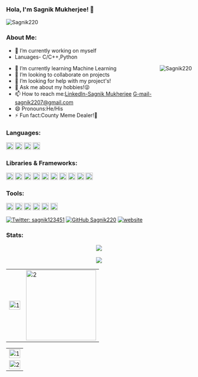 ### Hola, I'm Sagnik Mukherjee! 👋
<p align="left"> <img src="https://komarev.com/ghpvc/?username=Sagnik220&label=Hit's&color=blue&style=plastic" alt="Sagnik220" /> </p>



### About Me:
- 🔭 I’m currently working on myself
- Lanuages- C/C++,Python<p align="right"><img align="right" src="https://github-readme-streak-stats.herokuapp.com/?user=Sagnik220" alt="Sagnik220" /></p>
- 🌱 I’m currently learning Machine Learning
- 👯 I’m looking to collaborate on projects
- 🤔 I’m looking for help with my project's!
- 💬 Ask me about my hobbies!😜
- 📫 How to reach me:[LinkedIn-Sagnik Mukherjee](https://www.linkedin.com/in/sagnik-mukherjee-23b21b16a/) G-mail-sagnik2207@gmail.com
- 😄 Pronouns:He/His
- ⚡ Fun fact:County Meme Dealer!🤣
### Languages:
<img height="20" width="20" src="https://unpkg.com/simple-icons@v3/icons/python.svg" /> <img height="20" width="20" src="https://unpkg.com/simple-icons@v3/icons/javascript.svg" /> <img height="20" width="20" src="https://unpkg.com/simple-icons@v3/icons/cplusplus.svg" /> <img height="20" width="20" src="https://unpkg.com/simple-icons@v3/icons/c.svg" />

### Libraries & Frameworks:
<img height="20" width="20" src="https://unpkg.com/simple-icons@v3/icons/pytorch.svg" /> <img height="20" width="20" src="https://unpkg.com/simple-icons@v3/icons/scikit-learn.svg" /> <img height="20" width="20" src="https://unpkg.com/simple-icons@v3/icons/keras.svg" />  <img height="20" width="20" src="https://unpkg.com/simple-icons@v3/icons/tensorflow.svg" /> <img height="20" width="20" src="https://unpkg.com/simple-icons@v3/icons/numpy.svg" /> <img height="20" width="20" src="https://unpkg.com/simple-icons@v3/icons/pandas.svg" /> <img height="20" width="20" src="https://cdn.jsdelivr.net/npm/simple-icons@v4/icons/scipy.svg" /> <img height="20" width="20" src="https://cdn.jsdelivr.net/npm/simple-icons@v4/icons/opencv.svg" /> <img height="20" width="20" src="https://cdn.jsdelivr.net/npm/simple-icons@v4/icons/react.svg" /> <img height="20" width="20" src="https://cdn.jsdelivr.net/npm/simple-icons@v4/icons/vue-dot-js.svg" />


### Tools:
<img height="20" width="20" src="https://unpkg.com/simple-icons@v3/icons/docker.svg" /> <img height="20" width="20" src="https://unpkg.com/simple-icons@v3/icons/googlecloud.svg" /> <img height="20" width="20" src="https://unpkg.com/simple-icons@v3/icons/kubernetes.svg" /> <img height="20" width="20" src="https://unpkg.com/simple-icons@v3/icons/heroku.svg" /> <img height="20" width="20" src="https://unpkg.com/simple-icons@v3/icons/netlify.svg" /> <img height="20" width="20" src="https://unpkg.com/simple-icons@v3/icons/amazonaws.svg" />



[![Twitter: sagnik123451](https://img.shields.io/twitter/follow/sagnik123451?style=social)](https://twitter.com/sagnik123451)
[![GitHub Sagnik220](https://img.shields.io/github/followers/Sagnik220?label=follow&style=social)](https://github.com/Sagnik220)
[![website](https://img.shields.io/badge/PortfolioWebsite-Sagnik220-2648ff?style=flat-square&logo=google-chrome)](https://sagnik220.github.io/cashmoney/)

### Stats:

 <p align="center">
<img src="https://github-profile-trophy.vercel.app/?username=Sagnik220&theme=darkhub">
<br><br>
<img src="https://github-readme-streak-stats.herokuapp.com/?user=Sagnik220&theme=merko">
</p>
<table>
  <tr>
    <td><img src="https://github-readme-stats.vercel.app/api?username=Sagnik220&theme=radical&show_icons=true&include_all_commits=true&count_private=true"  display=block width=100% height=auto alt="1"></td>
    <td><img src="https://github-readme-stats.vercel.app/api/top-langs/?username=Sagnik220&theme=radical&layout=compact&hide=Jupyter%20Notebook&langs_count=8"  display=block height=190 align="center" alt="2"></td>
   </tr>
</table>

<table>
  <tr>
    <td><img src="https://github-profile-summary-cards.vercel.app/api/cards/profile-details?username=Sagnik220&theme=solarized_dark"  display=block width=100% height=auto alt="1"></td>
   </tr>
   <tr>
      <td><img src="https://activity-graph.herokuapp.com/graph?username=Sagnik220&bg_color=073642&color=859900&line=006400&point=35aea1&area=true" display=block width=100% height=auto alt="2"></td>
  </td>
  </tr>
</table>

